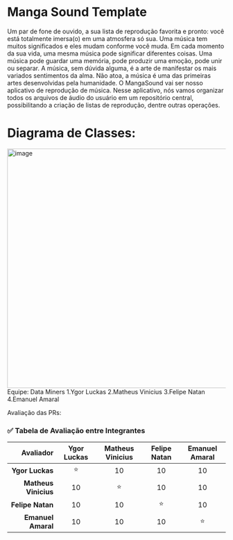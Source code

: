 # Manga Sound Template

Um par de fone de ouvido, a sua lista de reprodução favorita e pronto: você está totalmente imersa(o) em uma atmosfera só sua. Uma música tem muitos significados e eles mudam conforme você muda. Em cada momento da sua vida, uma mesma música pode significar diferentes coisas. Uma música pode guardar uma memória, pode produzir uma emoção, pode unir ou separar. A música, sem dúvida alguma, é a arte de manifestar os mais variados sentimentos da alma. Não atoa, a música é uma das primeiras artes desenvolvidas pela humanidade. O MangaSound vai ser nosso aplicativo de reprodução de música. Nesse aplicativo, nós vamos organizar todos os arquivos de áudio do usuário em um repositório central, possibilitando a criação de listas de reprodução, dentre outras operações. 

# Diagrama de Classes: 

<img width="552" alt="image" src="https://github.com/user-attachments/assets/9873181b-511f-42d9-8cf5-5d5966515634" />
Equipe: Data Miners
1.Ygor Luckas
2.Matheus Vinicius
3.Felipe Natan
4.Emanuel Amaral

Avaliação das PRs:

### ✅ Tabela de Avaliação entre Integrantes

| Avaliador           | Ygor Luckas | Matheus Vinicius | Felipe Natan | Emanuel Amaral |
|--------------------:|:-----------:|:----------------:|:------------:|:--------------:|
| **Ygor Luckas**      | ⭐          | 10                | 10           | 10              |
| **Matheus Vinicius** | 10         | ⭐                | 10           | 10              |
| **Felipe Natan**     | 10          | 10               | ⭐            | 10             |
| **Emanuel Amaral**   | 10          | 10                | 10            | ⭐              |
